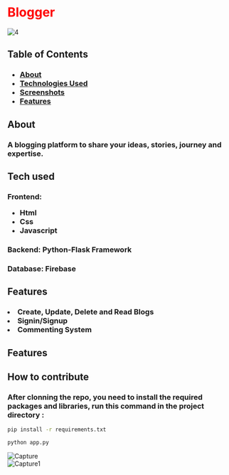 # <h1 style="color:Red;">Blogger</h1>
![4](https://user-images.githubusercontent.com/92630714/227880450-045a1f49-e718-4ef1-8933-43044721e1e4.png)

## Table of Contents
### <ul><li><a href="#about">About</a></li><li><a href="#tech">Technologies Used</a></li><li><a href="#screen">Screenshots</a></li><li><a href="#Features">Features</a></li></ul>
## <h2 id="about">About</h2>
### A blogging platform to share your ideas, stories, journey and expertise.
## <h2 id="tech">Tech used</h2> 
### Frontend:<br> <ul><li>Html</li><li>Css</li><li>Javascript</li></ul>
### Backend: Python-Flask Framework
### Database: Firebase 
##  <h2 id="Features">Features</h2> 
### <li>Create, Update, Delete and Read Blogs</li><li>Signin/Signup</li><li>Commenting System</li></ul> 

## <h2 id="Features">Features</h2> 
## <h2 id="Contribute">How to contribute</h2> 
###  After clonning the repo, you need to install the required packages and libraries, run this command in the project directory :

```bash
pip install -r requirements.txt
```
```bash
python app.py
```
![Capture](https://user-images.githubusercontent.com/92630714/227890913-c767f01d-6530-407d-90d1-06496f690c0f.PNG) 
<br>
![Capture1](https://user-images.githubusercontent.com/92630714/227891094-b2009dac-2d32-4995-b4c6-d70ced3ad20e.PNG)
